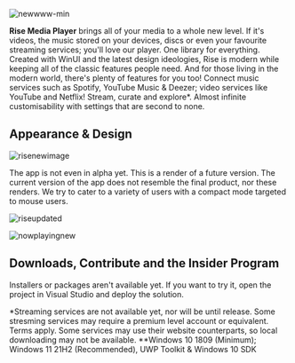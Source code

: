 ![newwww-min](https://user-images.githubusercontent.com/74561130/130691567-d7a0e4ab-6791-4e08-924a-89ff220e4e4d.png)

**Rise Media Player** brings all of your media to a whole new level. If it's videos, the music stored on your devices, discs or even your favourite streaming services; you'll love our player. One library for everything. Created with WinUI and the latest design ideologies, Rise is modern while keeping all of the classic features people need. And for those living in the modern world, there's plenty of features for you too! Connect music services such as Spotify, YouTube Music & Deezer; video services like YouTube and Netflix! Stream, curate and explore*. Almost infinite customisability with settings that are second to none.

## Appearance & Design

![risenewimage](https://user-images.githubusercontent.com/74561130/133660500-93993dac-e3b9-4e47-add6-bd4e207dfef8.png)

The app is not even in alpha yet. This is a render of a future version. The current version of the app does not resemble the final product, nor these renders. We try to cater to a variety of users with a compact mode targeted to mouse users. 

![riseupdated](https://user-images.githubusercontent.com/74561130/130692327-6f3ce078-6501-4618-9ff6-d794d51b7873.png)

![nowplayingnew](https://user-images.githubusercontent.com/74561130/130692352-70afe938-2742-4b1a-93a9-5a5537bcaf38.png)

## Downloads, Contribute and the Insider Program

Installers or packages aren't available yet. If you want to try it, open the project in Visual Studio and deploy the solution.

\*Streaming services are not available yet, nor will be until release. Some stresming services may require a premium level account or equivalent. Terms apply. Some services may use their website counterparts, so local downloading may not be available.
\*\*Windows 10 1809 (Minimum); Windows 11 21H2 (Recommended), UWP Toolkit & Windows 10 SDK
